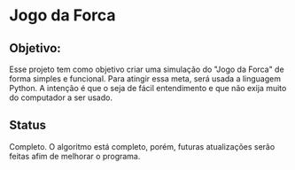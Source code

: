 # Jogo da Forca

## Objetivo:

Esse projeto tem como objetivo criar uma simulação do "Jogo da Forca" de forma simples e funcional. Para atingir essa meta, será usada a linguagem Python. A intenção é que o seja de fácil entendimento e que não exija muito do computador a ser usado.

## Status
Completo.
O algoritmo está completo, porém, futuras atualizações serão feitas afim de melhorar o programa.
